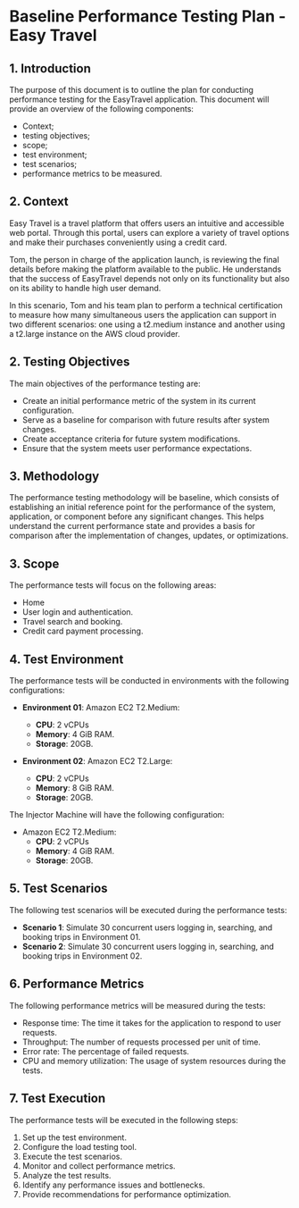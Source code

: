 # Baseline Performance Testing Plan - Easy Travel

## 1. Introduction
The purpose of this document is to outline the plan for conducting performance testing for the EasyTravel application. This document will provide an overview of the following components:
- Context;
- testing objectives;
- scope;
- test environment;
- test scenarios;
- performance metrics to be measured.

## 2. Context
Easy Travel is a travel platform that offers users an intuitive and accessible web portal. Through this portal, users can explore a variety of travel options and make their purchases conveniently using a credit card.

Tom, the person in charge of the application launch, is reviewing the final details before making the platform available to the public. He understands that the success of EasyTravel depends not only on its functionality but also on its ability to handle high user demand.

In this scenario, Tom and his team plan to perform a technical certification to measure how many simultaneous users the application can support in two different scenarios: one using a t2.medium instance and another using a t2.large instance on the AWS cloud provider.

## 2. Testing Objectives
The main objectives of the performance testing are:
- Create an initial performance metric of the system in its current configuration.
- Serve as a baseline for comparison with future results after system changes.
- Create acceptance criteria for future system modifications.
- Ensure that the system meets user performance expectations.

## 3. Methodology
The performance testing methodology will be baseline, which consists of establishing an initial reference point for the performance of the system, application, or component before any significant changes. This helps understand the current performance state and provides a basis for comparison after the implementation of changes, updates, or optimizations.

## 3. Scope
The performance tests will focus on the following areas:
- Home
- User login and authentication.
- Travel search and booking.
- Credit card payment processing.

## 4. Test Environment
The performance tests will be conducted in environments with the following configurations:

- **Environment 01**: Amazon EC2 T2.Medium:
    - **CPU**: 2 vCPUs
    - **Memory**: 4 GiB RAM.
    - **Storage**: 20GB.

- **Environment 02**: Amazon EC2 T2.Large:
    - **CPU**: 2 vCPUs
    - **Memory**: 8 GiB RAM.
    - **Storage**: 20GB.

The Injector Machine will have the following configuration:
- Amazon EC2 T2.Medium:
    - **CPU**: 2 vCPUs
    - **Memory**: 4 GiB RAM.
    - **Storage**: 20GB.

## 5. Test Scenarios
The following test scenarios will be executed during the performance tests:
- **Scenario 1**: Simulate 30 concurrent users logging in, searching, and booking trips in Environment 01.
- **Scenario 2**: Simulate 30 concurrent users logging in, searching, and booking trips in Environment 02.

## 6. Performance Metrics
The following performance metrics will be measured during the tests:
- Response time: The time it takes for the application to respond to user requests.
- Throughput: The number of requests processed per unit of time.
- Error rate: The percentage of failed requests.
- CPU and memory utilization: The usage of system resources during the tests.

## 7. Test Execution
The performance tests will be executed in the following steps:
1. Set up the test environment.
2. Configure the load testing tool.
3. Execute the test scenarios.
4. Monitor and collect performance metrics.
5. Analyze the test results.
6. Identify any performance issues and bottlenecks.
7. Provide recommendations for performance optimization.
